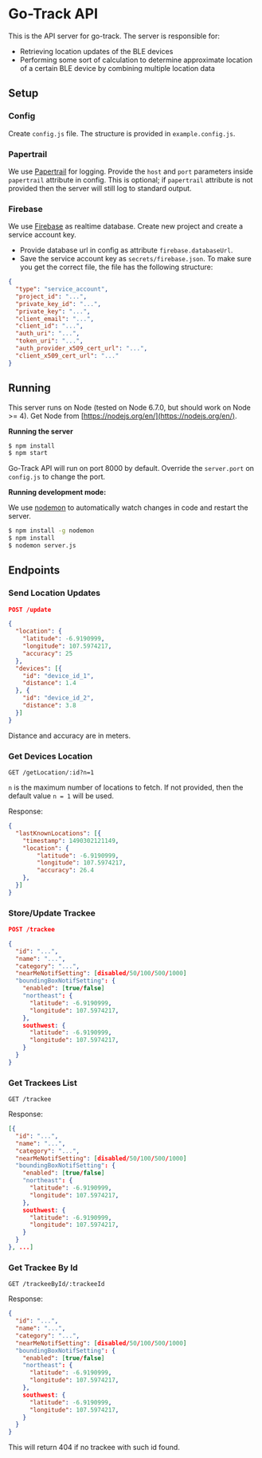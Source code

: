 # Go-Track API

This is the API server for go-track. The server is responsible for:

- Retrieving location updates of the BLE devices
- Performing some sort of calculation to determine approximate location of a certain BLE device by combining multiple location data

## Setup

### Config

Create `config.js` file. The structure is provided in `example.config.js`.

### Papertrail

We use [Papertrail](https://papertrailapp.com) for logging. Provide the `host` and `port` parameters inside `papertrail` attribute in config. This is optional; if `papertrail` attribute is not provided then the server will still log to standard output. 

### Firebase

We use [Firebase](https://firebase.google.com/) as realtime database. Create new project and create a service account key.

- Provide database url in config as attribute `firebase.databaseUrl`.
- Save the service account key as `secrets/firebase.json`. To make sure you get the correct file, the file has the following structure:

```json
{
  "type": "service_account",
  "project_id": "...",
  "private_key_id": "...",
  "private_key": "...",
  "client_email": "...",
  "client_id": "...",
  "auth_uri": "...",
  "token_uri": "...",
  "auth_provider_x509_cert_url": "...",
  "client_x509_cert_url": "..."
}
```

## Running

This server runs on Node (tested on Node 6.7.0, but should work on Node >= 4). Get Node from [https://nodejs.org/en/](https://nodejs.org/en/).

**Running the server**


```bash
$ npm install
$ npm start
```

Go-Track API will run on port 8000 by default. Override the `server.port` on `config.js` to change the port. 

**Running development mode:**

We use [nodemon](https://www.npmjs.com/package/nodemon) to automatically watch changes in code and restart the server.

```bash
$ npm install -g nodemon
$ npm install
$ nodemon server.js
```

## Endpoints

### Send Location Updates

```json
POST /update

{
  "location": {
    "latitude": -6.9190999,
    "longitude": 107.5974217,
    "accuracy": 25
  },
  "devices": [{
    "id": "device_id_1",
    "distance": 1.4
  }, {
  	"id": "device_id_2",
  	"distance": 3.8
  }]
}
```

Distance and accuracy are in meters.

### Get Devices Location

```
GET /getLocation/:id?n=1
```

`n` is the maximum number of locations to fetch. If not provided, then the default value `n = 1` will be used.

Response:

```json
{
  "lastKnownLocations": [{
    "timestamp": 1490302121149,
    "location": {
        "latitude": -6.9190999,
        "longitude": 107.5974217,
        "accuracy": 26.4
    },
  }]
}
```

### Store/Update Trackee

```json
POST /trackee

{
  "id": "...", 
  "name": "...",
  "category": "...",
  "nearMeNotifSetting": [disabled/50/100/500/1000]
  "boundingBoxNotifSetting": {
    "enabled": [true/false]
    "northeast": {
      "latitude": -6.9190999,
      "longitude": 107.5974217,
    },
    southwest: {
      "latitude": -6.9190999,
      "longitude": 107.5974217,
    }
  }
}
```

### Get Trackees List

```
GET /trackee
```

Response:

```json
[{
  "id": "...", 
  "name": "...",
  "category": "...",
  "nearMeNotifSetting": [disabled/50/100/500/1000]
  "boundingBoxNotifSetting": {
    "enabled": [true/false]
    "northeast": {
      "latitude": -6.9190999,
      "longitude": 107.5974217,
    },
    southwest: {
      "latitude": -6.9190999,
      "longitude": 107.5974217,
    }
  }
}, ...]
```

### Get Trackee By Id

```
GET /trackeeById/:trackeeId
```

Response:

```json
{
  "id": "...", 
  "name": "...",
  "category": "...",
  "nearMeNotifSetting": [disabled/50/100/500/1000]
  "boundingBoxNotifSetting": {
    "enabled": [true/false]
    "northeast": {
      "latitude": -6.9190999,
      "longitude": 107.5974217,
    },
    southwest: {
      "latitude": -6.9190999,
      "longitude": 107.5974217,
    }
  }
}
```

This will return 404 if no trackee with such id found.
